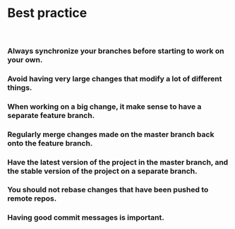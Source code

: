 # Best practice

<br>

### Always synchronize your branches before starting to work on your own.
### Avoid having very large changes that modify a lot of different things.
### When working on a big change, it make sense to have a separate feature branch.
### Regularly merge changes made on the master branch back onto the feature branch.
### Have the latest version of the project in the master branch, and the stable version of the project on a separate branch.
### You should not rebase changes that have been pushed to remote repos.
### Having good commit messages is important.